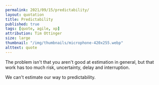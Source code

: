 ```yaml
---
permalink: 2021/09/15/predictability/
layout: quotation
title: Predictability
published: true
tags: [quote, agile, xp]
attribution: Tim Ottinger
size: large
thumbnail: "/img/thumbnails/microphone-420x255.webp"
alttext: quote
---
```


The problem isn't that you aren't good at estimation in general, but that work has too much risk, 
uncertainty, delay and interruption. 

We can't estimate our way to predictability.
